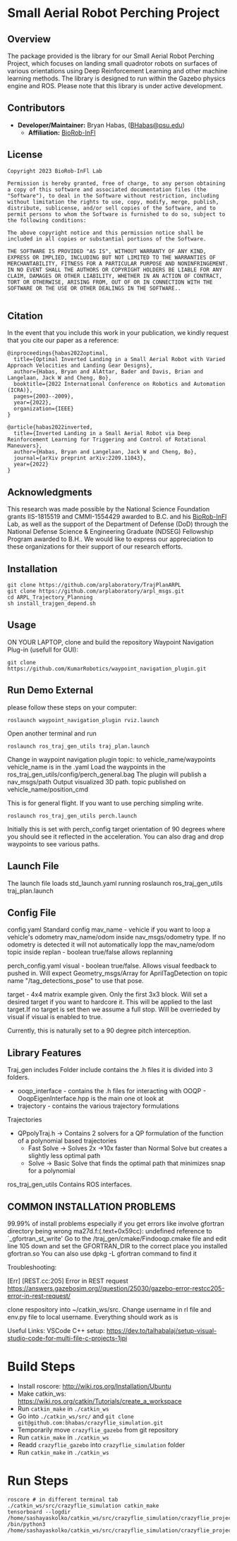 # Small Aerial Robot Perching Project


Overview
------------------------
The package provided is the library for our Small Aerial Robot Perching Project, which focuses on landing small quadrotor robots on surfaces of various orientations using Deep Reinforcement Learning and other machine learning methods. The library is designed to run within the Gazebo physics engine and ROS. Please note that this library is under active development.


## Contributors

- **Developer/Maintainer:** Bryan Habas, (BHabas@psu.edu)
  - **Affiliation:** [BioRob-InFl](https://sites.psu.edu/infl/)



## License
```
Copyright 2023 BioRob-InFl Lab

Permission is hereby granted, free of charge, to any person obtaining a copy of this software and associated documentation files (the "Software"), to deal in the Software without restriction, including without limitation the rights to use, copy, modify, merge, publish, distribute, sublicense, and/or sell copies of the Software, and to permit persons to whom the Software is furnished to do so, subject to the following conditions:

The above copyright notice and this permission notice shall be included in all copies or substantial portions of the Software.

THE SOFTWARE IS PROVIDED "AS IS", WITHOUT WARRANTY OF ANY KIND, EXPRESS OR IMPLIED, INCLUDING BUT NOT LIMITED TO THE WARRANTIES OF MERCHANTABILITY, FITNESS FOR A PARTICULAR PURPOSE AND NONINFRINGEMENT. IN NO EVENT SHALL THE AUTHORS OR COPYRIGHT HOLDERS BE LIABLE FOR ANY CLAIM, DAMAGES OR OTHER LIABILITY, WHETHER IN AN ACTION OF CONTRACT, TORT OR OTHERWISE, ARISING FROM, OUT OF OR IN CONNECTION WITH THE SOFTWARE OR THE USE OR OTHER DEALINGS IN THE SOFTWARE..
    
```
## Citation
In the event that you include this work in your publication, we kindly request that you cite our paper as a reference: 
```
@inproceedings{habas2022optimal,
  title={Optimal Inverted Landing in a Small Aerial Robot with Varied Approach Velocities and Landing Gear Designs},
  author={Habas, Bryan and AlAttar, Bader and Davis, Brian and Langelaan, Jack W and Cheng, Bo},
  booktitle={2022 International Conference on Robotics and Automation (ICRA)},
  pages={2003--2009},
  year={2022},
  organization={IEEE}
}

@article{habas2022inverted,
  title={Inverted Landing in a Small Aerial Robot via Deep Reinforcement Learning for Triggering and Control of Rotational Maneuvers},
  author={Habas, Bryan and Langelaan, Jack W and Cheng, Bo},
  journal={arXiv preprint arXiv:2209.11043},
  year={2022}
} 
 ```
 


 ## Acknowledgments

This research was made possible by the National Science Foundation grants IIS-1815519 and CMMI-1554429 awarded to B.C. and his [BioRob-InFl](https://sites.psu.edu/infl/) Lab, as well as the support of the Department of Defense (DoD) through the National Defense Science \& Engineering Graduate (NDSEG) Fellowship Program awarded to B.H.. We would like to express our appreciation to these organizations for their support of our research efforts.


Installation  
-------------------------
```
git clone https://github.com/arplaboratory/TrajPlanARPL
git clone https://github.com/arplaboratory/arpl_msgs.git
cd ARPL_Trajectory_Planning
sh install_trajgen_depend.sh
```


Usage
------------------------

ON YOUR LAPTOP, clone and build the repository Waypoint Navigation Plug-in (usefull for GUI):

```
git clone https://github.com/KumarRobotics/waypoint_navigation_plugin.git
```

Run Demo External 
------------------------
please follow these steps on your computer:
```
roslaunch waypoint_navigation_plugin rviz.launch
```
Open another terminal and run

```
roslaunch ros_traj_gen_utils traj_plan.launch
```

Change in waypoint navigation plugin topic: to vehicle_name/waypoints 
vehicle_name is in the .yaml 
Load the waypoints in the ros_traj_gen_utils/config/perch_general.bag
The plugin will publish a nav_msgs/path
Output visualized 3D path. 
topic published on vehicle_name/position_cmd

This is for general flight. If you want to use perching simpling write.


```
roslaunch ros_traj_gen_utils perch.launch
```

Initially this is set with perch_config target orientation of 90 degrees where you should see it reflected in the acceleration.
You can also drag and drop waypoints to see various paths.


Launch File
------------------------
The launch file loads std_launch.yaml running  roslaunch ros_traj_gen_utils traj_plan.launch

Config File
------------------------
config.yaml
Standard config
mav_name - vehicle if you want to loop a vehicle's odometry mav_name/odom inside nav_msgs/odometry type. If no odometry is detected it will not automatically lopp the mav_name/odom topic inside
replan - boolean true/false allows replanning

perch_config.yaml
visual - boolean true/false. Allows visual feedback to pushed in.
Will expect Geometry_msgs/Array for AprilTagDetection on topic name "/tag_detections_pose" to use that pose.

target - 4x4 matrix example given. Only the first 3x3 block. Will set a desired target if you want to hardcore it. This will be applied to the last target.If no target is set then we assume a full stop. Will be overrieded by visual if visual is enabled to true. 

Currently, this is naturally set to a 90 degree pitch interception. 


Library Features
------------------------
Traj_gen includes
Folder include contains the .h files it is divided into 3 folders. 
  *  ooqp_interface - contains the .h files for interacting with OOQP - OoqpEigenInterface.hpp is the main one ot look at
  *  trajectory - contains the various trajectory formulations

Trajectories 
  *  QPpolyTraj.h -> Contains 2 solvers for a QP formulation of the function of a polynomial based trajectories
        *  Fast Solve -> Solves 2x ->10x faster than Normal Solve but creates a slightly less optimal path
        *  Solve -> Basic Solve that finds the optimal path that minimizes snap for a polynomial

ros_traj_gen_utils
Contains ROS interfaces.


COMMON INSTALLATION PROBLEMS
------------------------
99.99% of install problems especially if you get errors like involve gfortran directory being wrong
ma27d.f:(.text+0x59cc): undefined reference to `_gfortran_st_write'
Go to the /traj_gen/cmake/Findooqp.cmake file and edit line 105 down and set the GFORTRAN_DIR to the correct place you installed gfortran.so
You can also use dpkg -L gfortran command to find it 



Troubleshooting:

[Err] [REST.cc:205] Error in REST request
https://answers.gazebosim.org//question/25030/gazebo-error-restcc205-error-in-rest-request/


clone respository into ~/catkin_ws/src. Change username in rl file and env.py file to local username. Everything should work as is

Useful Links:
VSCode C++ setup: https://dev.to/talhabalaj/setup-visual-studio-code-for-multi-file-c-projects-1jpi

# Build Steps

- Install roscore: http://wiki.ros.org/Installation/Ubuntu
- Make catkin_ws: https://wiki.ros.org/catkin/Tutorials/create_a_workspace
- Run `catkin_make` in `./catkin_ws`
- Go into `./catkin_ws/src/` and `git clone git@github.com:bhabas/crazyflie_simulation.git`
- Temporarily move `crazyflie_gazebo` from git repository
- Run `catkin_make` in `./catkin_ws`
- Readd `crazyflie_gazebo` into `crazyflie_simulation` folder
- Run `catkin_make` in `./catkin_ws`


# Run Steps

```
roscore # in different terminal tab
./catkin_ws/src/crazyflie_simulation catkin_make
tensorboard --logdir /home/sashayaskolko/catkin_ws/src/crazyflie_simulation/crazyflie_projects/Leg_Design_Analysis/TB_Logs/CF_Gazebo
/bin/python3 /home/sashayaskolko/catkin_ws/src/crazyflie_simulation/crazyflie_projects/Leg_Design_Analysis/Policy_Training_DeepRL.py
```